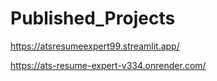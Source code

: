 # Published_Projects


https://atsresumeexpert99.streamlit.app/

https://ats-resume-expert-v334.onrender.com/
